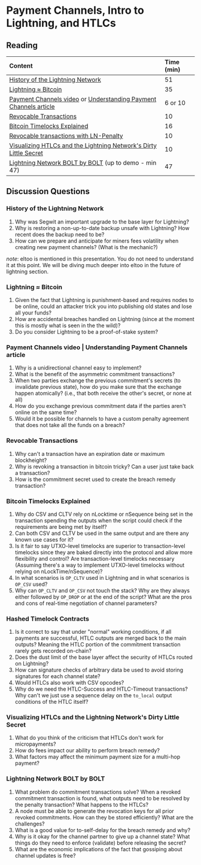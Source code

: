 # Payment Channels, Intro to Lightning, and HTLCs

## Reading

| Content | Time \(min\) |
| :--- | :--- |
| [History of the Lightning Network](https://btctranscripts.com/chaincode-labs/chaincode-residency/2018-10-22-christian-decker-history-of-lightning/) | 51 |
| [Lightning ≈ Bitcoin](https://btctranscripts.com/chaincode-labs/chaincode-residency/2018-10-22-christian-decker-lightning-bitcoin/) | 35 |
| [Payment Channels video](https://www.youtube.com/watch?v=4SdBa8ZOfqg) or [Understanding Payment Channels article](https://blog.chainside.net/understanding-payment-channels-4ab018be79d4) | 6 or 10 |
| [Revocable Transactions](https://rusty.ozlabs.org/?p=450) | 10 |
| [Bitcoin Timelocks Explained](https://medium.com/summa-technology/bitcoins-time-locks-27e0c362d7a1) | 16 |
| [Revocable transactions with LN-Penalty](https://www.derpturkey.com/revocable-transactions-with-ln-penalty/) | 10 |
| [Visualizing HTLCs and the Lightning Network's Dirty Little Secret](https://medium.com/@peter_r/visualizing-htlcs-and-the-lightning-networks-dirty-little-secret-cb9b5773a0) | 10 |
| [Lightning Network BOLT by BOLT](https://btctranscripts.com/misc/2018-07-24-la-blockchain-jim-posen-lightning-bolt-by-bolt/) \(up to demo - min 47\) | 47 |

## Discussion Questions

### History of the Lightning Network

1. Why was Segwit an important upgrade to the base layer for Lightning?
2. Why is restoring a non-up-to-date backup unsafe with Lightning? How recent does the backup need to be?
3. How can we prepare and anticipate for miners fees volatility when creating new payment channels? \(What is the mechanic?\)

*note*: eltoo is mentioned in this presentation. You do not need to understand it at this point. We will be diving much deeper into eltoo in the future of lightning section.

### Lightning ≈ Bitcoin

1. Given the fact that Lightning is punishment-based and requires nodes to be online, could an attacker trick you into publishing old states and lose all your funds?
2. How are accidental breaches handled on Lightning \(since at the moment this is mostly what is seen in the the wild\)?
3. Do you consider Lightning to be a proof-of-stake system?

### Payment Channels video \| Understanding Payment Channels article

1. Why is a unidirectional channel easy to implement?
2. What is the benefit of the asymmetric commitment transactions?
3. When two parties exchange the previous commitment's secrets \(to invalidate previous state\), how do you make sure that the exchange happen atomically? \(i.e., that both receive the other's secret, or none at all\)
4. How do you exchange previous commitment data if the parties aren't online on the same time?
5. Would it be possible for channels to have a custom penalty agreement that does not take all the funds on a breach?

### Revocable Transactions

1. Why can't a transaction have an expiration date or maximum blockheight?
2. Why is revoking a transaction in bitcoin tricky? Can a user just take back a transaction?
3. How is the commitment secret used to create the breach remedy transaction?

### Bitcoin Timelocks Explained

1. Why do CSV and CLTV rely on nLocktime or nSequence being set in the transaction spending the outputs when the script could check if the requirements are being met by itself?
2. Can both CSV and CLTV be used in the same output and are there any known use cases for it?
3. Is it fair to say UTXO-level timelocks are superior to transaction-level timelocks since they are baked directly into the protocol and allow more flexibility and control? Are transaction-level timelocks necessary \(Assuming there's a way to implement UTXO-level timelocks without relying on nLockTime/nSequence\)?
4. In what scenarios is `OP_CLTV` used in Lightning and in what scenarios is `OP_CSV` used?
5. Why can `OP_CLTV` and `OP_CSV` not touch the stack? Why are they always either followed by `OP_DROP` or at the end of the script? What are the pros and cons of real-time negotiation of channel parameters?

### Hashed Timelock Contracts

1. Is it correct to say that under "normal" working conditions, if all payments are successful, HTLC outputs are merged back to the main outputs? Meaning the HTLC portion of the commitment transaction rarely gets recorded on-chain?
2. Does the dust limit of the base layer affect the security of HTLCs routed on Lightning?
3. How can signature checks of arbitrary data be used to avoid storing signatures for each channel state?
4. Would HTLCs also work with CSV opcodes?
5. Why do we need the HTLC-Success and HTLC-Timeout transactions? Why can't we just use a sequence delay on the `to_local` output conditions of the HTLC itself?

### Visualizing HTLCs and the Lightning Network's Dirty Little Secret

1. What do you think of the criticism that HTLCs don't work for micropayments?
2. How do fees impact our ability to perform breach remedy?
3. What factors may affect the minimum payment size for a multi-hop payment?

### Lightning Network BOLT by BOLT

1. What problem do commitment transactions solve? When a revoked commitment transaction is found, what outputs need to be resolved by the penalty transaction? What happens to the HTLCs?
2. A node must be able to generate the revocation keys for all prior revoked commitments. How can they be stored efficiently? What are the challenges?
3. What is a good value for to-self-delay for the breach remedy and why?
4. Why is it okay for the channel partner to give up a channel state? What things do they need to enforce \(validate\) before releasing the secret?
5. What are the economic implications of the fact that gossiping about channel updates is free?

